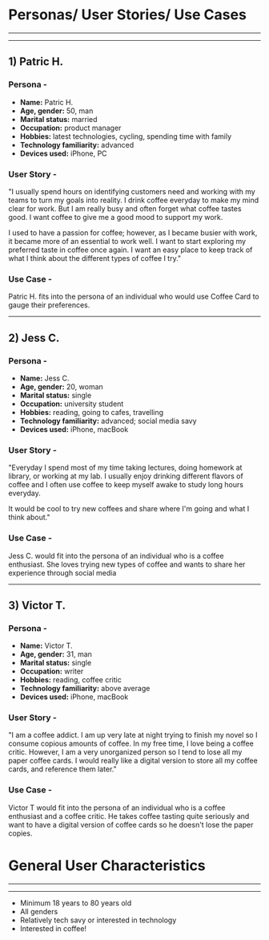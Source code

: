
# Personas/ User Stories/ Use Cases
---
---
## 1) Patric H.
### **Persona -**

- **Name:** Patric H.
- **Age, gender:** 50, man
- **Marital status:** married
- **Occupation:** product manager
- **Hobbies:** latest technologies, cycling, spending time with family
- **Technology familiarity:** advanced
- **Devices used:** iPhone, PC

### **User Story -** 
"I usually spend hours on identifying customers need and working with my teams to turn my goals into reality.
I drink coffee everyday to make my mind clear for work. But I am really busy and often forget what coffee tastes good.
I want coffee to give me a good mood to support my work.

I used to have a passion for coffee; however, as I became busier with work, it became more of an essential to work well. I want to start exploring my preferred taste in coffee once again. I want an easy place to keep track of what I think about the different types of coffee I try."
### Use Case - 
Patric H. fits into the persona of an individual who would use Coffee Card to gauge their preferences.

---

## 2) Jess C.
### **Persona -**
- **Name:** Jess C.
- **Age, gender:** 20, woman
- **Marital status:** single
- **Occupation:** university student
- **Hobbies:** reading, going to cafes, travelling
- **Technology familiarity:** advanced; social media savy
- **Devices used:** iPhone, macBook
  
### **User Story -** 
"Everyday I spend most of my time taking lectures, doing homework at library, or working at my lab.
I usually enjoy drinking different flavors of coffee and I often use coffee to keep myself awake to study long hours everyday. 

It would be cool to try new coffees and share where I'm going and what I think about."

### Use Case - 
Jess C. would fit into the persona of an individual who is a 
coffee enthusiast. She loves trying new types of coffee and wants to share her experience through social media

---
## 3) Victor T.
### **Persona -**
- **Name:** Victor T.
- **Age, gender:** 31, man
- **Marital status:** single
- **Occupation:** writer
- **Hobbies:** reading, coffee critic
- **Technology familiarity:** above average
- **Devices used:** iPhone, macBook
  
### **User Story -** 
"I am a coffee addict. I am up very late at night trying to finish my novel so I consume copious amounts of coffee. In my free time, I love being a coffee critic. However, I am a very unorganized person so I tend to lose all my paper coffee cards. I would really like a digital version to store all my coffee cards, and reference them later."

### Use Case - 
Victor T would fit into the persona of an individual who is a coffee enthusiast and a coffee critic. He takes coffee tasting quite seriously and want to have a digital version of coffee cards so he doesn't lose the paper copies.

# General User Characteristics 
---
---
* Minimum 18 years to 80 years old
* All genders
* Relatively tech savy or interested in technology
* Interested in coffee!

